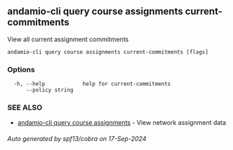 ## andamio-cli query course assignments current-commitments

View all current assignment commitments

```
andamio-cli query course assignments current-commitments [flags]
```

### Options

```
  -h, --help            help for current-commitments
      --policy string   
```

### SEE ALSO

* [andamio-cli query course assignments](andamio-cli_query_course_assignments.md)	 - View network assignment data

###### Auto generated by spf13/cobra on 17-Sep-2024
